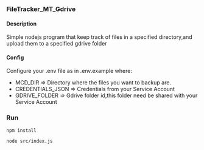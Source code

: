 ### FileTracker_MT_Gdrive

#### Description
  Simple nodejs program that keep track of files in a specified directory,and upload them to a specified gdrive folder
#### Config
Configure your .env file as in .env.example
where:
 * MCD_DIR => Directory where the files you want to backup are.
 * CREDENTIALS_JSON => Credentials from your Service Account
 * GDRIVE_FOLDER => Gdrive folder id,this folder need be shared with your Service Account 
### Run
    npm install
    
    node src/index.js

